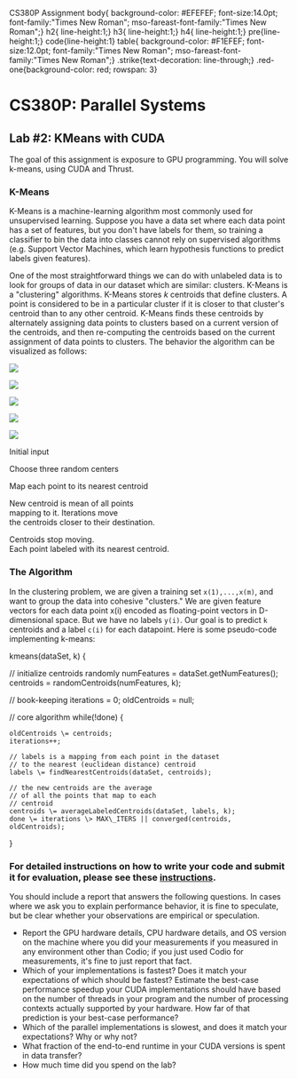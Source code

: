  CS380P Assignment body{ background-color: #EFEFEF; font-size:14.0pt; font-family:"Times New Roman"; mso-fareast-font-family:"Times New Roman";} h2{ line-height:1;} h3{ line-height:1;} h4{ line-height:1;} pre{line-height:1;} code{line-height:1} table{ background-color: #F1EFEF; font-size:12.0pt; font-family:"Times New Roman"; mso-fareast-font-family:"Times New Roman";} .strike{text-decoration: line-through;} .red-one{background-color: red; rowspan: 3}

CS380P: Parallel Systems
========================

Lab #2: KMeans with CUDA
------------------------

The goal of this assignment is exposure to GPU programming. You will solve k-means, using CUDA and Thrust.

### K-Means

K-Means is a machine-learning algorithm most commonly used for unsupervised learning. Suppose you have a data set where each data point has a set of features, but you don't have labels for them, so training a classifier to bin the data into classes cannot rely on supervised algorithms (e.g. Support Vector Machines, which learn hypothesis functions to predict labels given features).

One of the most straightforward things we can do with unlabeled data is to look for groups of data in our dataset which are similar: clusters. K-Means is a "clustering" algorithms. K-Means stores _k_ centroids that define clusters. A point is considered to be in a particular cluster if it is closer to that cluster's centroid than to any other centroid. K-Means finds these centroids by alternately assigning data points to clusters based on a current version of the centroids, and then re-computing the centroids based on the current assignment of data points to clusters. The behavior the algorithm can be visualized as follows:

![](kmeans-initial-input.png)

![](kmeans-step-0.png)

![](kmeans-step-1.png)

![](kmeans-step-2.png)

![](kmeans-step-3.png)

Initial input

Choose three random centers

Map each point to its nearest centroid

New centroid is mean of all points  
mapping to it. Iterations move  
the centroids closer to their destination.

Centroids stop moving.  
Each point labeled with its nearest centroid.

### The Algorithm

In the clustering problem, we are given a training set `x(1),...,x(m)`, and want to group the data into cohesive "clusters." We are given feature vectors for each data point x(i) encoded as floating-point vectors in D-dimensional space. But we have no labels `y(i)`. Our goal is to predict `k` centroids and a label `c(i)` for each datapoint. Here is some pseudo-code implementing k-means:

kmeans(dataSet, k) {

  // initialize centroids randomly
  numFeatures \= dataSet.getNumFeatures();
  centroids \= randomCentroids(numFeatures, k);

  // book-keeping
  iterations \= 0;
  oldCentroids \= null;

  // core algorithm
  while(!done) {

    oldCentroids \= centroids;
    iterations++;

    // labels is a mapping from each point in the dataset 
    // to the nearest (euclidean distance) centroid
    labels \= findNearestCentroids(dataSet, centroids);

    // the new centroids are the average 
    // of all the points that map to each 
    // centroid
    centroids \= averageLabeledCentroids(dataSet, labels, k);
    done \= iterations \> MAX\_ITERS || converged(centroids, oldCentroids);
}

### For detailed instructions on how to write your code and submit it for evaluation, please see these [instructions](kmeans/workspace/gpu-kmeans-submission-cs380p.html).

You should include a report that answers the following questions. In cases where we ask you to explain performance behavior, it is fine to speculate, but be clear whether your observations are empirical or speculation.

*   Report the GPU hardware details, CPU hardware details, and OS version on the machine where you did your measurements if you measured in any environment other than Codio; if you just used Codio for measurements, it's fine to just report that fact.
*   Which of your implementations is fastest? Does it match your expectations of which should be fastest? Estimate the best-case performance speedup your CUDA implementations should have based on the number of threads in your program and the number of processing contexts actually supported by your hardware. How far of that prediction is your best-case performance?
*   Which of the parallel implementations is slowest, and does it match your expectations? Why or why not?
*   What fraction of the end-to-end runtime in your CUDA versions is spent in data transfer?
*   How much time did you spend on the lab?